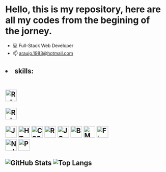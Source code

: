 <h1>Hello, this is my repository, here are all my codes from the begining of the jorney.</h1> 

- 💻 Full-Stack Web Developer
- 📫 <a href="mailto:araujo.1983@hotmail.com"> araujo.1983@hotmail.com </a>

<h2>
  <li>skills:</li><br>
  
<p align="left" dir="auto">
<a href="https://www.ruby-lang.org/en/" rel="nofollow"><img src="https://raw.githubusercontent.com/danielcranney/readme-generator/main/public/icons/skills/ruby-colored.svg" target="_blank" width="36" height="36" alt="Ruby" style="max-width: 100%;"></a>
  
 <a href="https://www.ruby-lang.org/en/" rel="nofollow"><img src="https://raw.githubusercontent.com/danielcranney/readme-generator/main/public/icons/skills/ruby-colored.svg" width="36" height="36" alt="Ruby" style="max-width: 100%;"></a> 
  
<a href="https://developer.mozilla.org/en-US/docs/Web/JavaScript" rel="nofollow"><img src="https://raw.githubusercontent.com/danielcranney/readme-generator/main/public/icons/skills/javascript-colored.svg" width="36" height="36" alt="JavaScript" style="max-width: 100%;"></a>
<a href="https://developer.mozilla.org/en-US/docs/Glossary/HTML5" rel="nofollow"><img src="https://raw.githubusercontent.com/danielcranney/readme-generator/main/public/icons/skills/html5-colored.svg" width="36" height="36" alt="HTML5" style="max-width: 100%;"></a>
<a href="https://www.w3.org/TR/CSS/#css" rel="nofollow"><img src="https://raw.githubusercontent.com/danielcranney/readme-generator/main/public/icons/skills/css3-colored.svg" width="36" height="36" alt="CSS3" style="max-width: 100%;"></a>
<a href="https://reactjs.org/" rel="nofollow"><img src="https://raw.githubusercontent.com/danielcranney/readme-generator/main/public/icons/skills/react-colored.svg" width="36" height="36" alt="React" style="max-width: 100%;"></a>
<a href="https://jquery.com/" rel="nofollow"><img src="https://raw.githubusercontent.com/danielcranney/readme-generator/main/public/icons/skills/jquery-colored.svg" width="36" height="36" alt="JQuery" style="max-width: 100%;"></a>
<a href="https://getbootstrap.com/" rel="nofollow"><img src="https://raw.githubusercontent.com/danielcranney/readme-generator/main/public/icons/skills/bootstrap-colored.svg" width="36" height="36" alt="Bootstrap" style="max-width: 100%;"></a>
<a href="https://www.mysql.com/" rel="nofollow"><img src="https://raw.githubusercontent.com/danielcranney/readme-generator/main/public/icons/skills/mysql-colored.svg" width="36" height="36" alt="MySQL" style="max-width: 100%;"></a>
<a href="https://www.figma.com/" rel="nofollow"><img src="https://raw.githubusercontent.com/danielcranney/readme-generator/main/public/icons/skills/figma-colored.svg" width="36" height="36" alt="Figma" style="max-width: 100%;"></a>  
<a href="https://nodejs.org/en/" rel="nofollow"><img src="https://raw.githubusercontent.com/danielcranney/readme-generator/main/public/icons/skills/nodejs-colored.svg" width="36" height="36" alt="NodeJS" style="max-width: 100%;"></a>
<a href="https://www.postgresql.org/" rel="nofollow"><img src="https://raw.githubusercontent.com/danielcranney/readme-generator/main/public/icons/skills/postgresql-colored.svg" width="36" height="36" alt="PostgreSQL" style="max-width: 100%;"></a>
 </div>

</p>

![GitHub Stats](https://github-readme-stats.vercel.app/api?username=rodrigoaraujosantos&theme=tokyonight) ![Top Langs](https://github-readme-stats.vercel.app/api/top-langs/?username=rodrigoaraujosantos&layout=compact&langs_count=7&theme=tokyonight)
